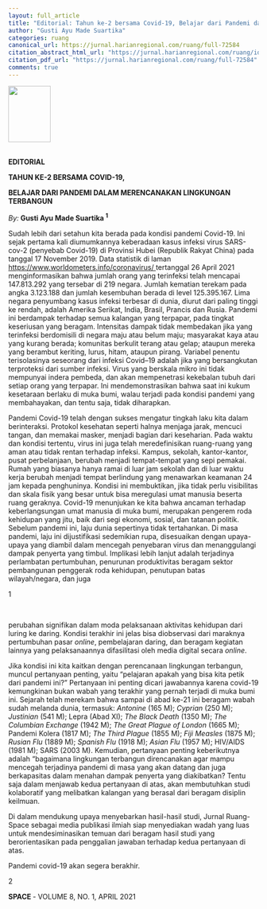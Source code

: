 ```yaml
---
layout: full_article
title: "Editorial: Tahun ke-2 bersama Covid-19, Belajar dari Pandemi dalam Merencanakan Lingkungan Terbangun"
author: "Gusti Ayu Made Suartika"
categories: ruang
canonical_url: https://jurnal.harianregional.com/ruang/full-72584 
citation_abstract_html_url: "https://jurnal.harianregional.com/ruang/id-72584"
citation_pdf_url: "https://jurnal.harianregional.com/ruang/full-72584"  
comments: true
---
```


<div><img src="https://jurnal.harianregional.com/media/72584-1.jpg" alt="" style="width:64pt;height:85pt;">
</div><br clear="all">
<p><span class="font3" style="font-weight:bold;">EDITORIAL</span></p>
<p><span class="font3" style="font-weight:bold;">TAHUN KE-2 BERSAMA COVID-19,</span></p>
<p><span class="font3" style="font-weight:bold;">BELAJAR DARI PANDEMI DALAM MERENCANAKAN LINGKUNGAN TERBANGUN</span></p>
<p><span class="font2" style="font-style:italic;">By:</span><span class="font2" style="font-weight:bold;"> Gusti Ayu Made Suartika <sup>1</sup></span></p>
<p><span class="font4">Sudah lebih dari setahun kita berada pada kondisi pandemi Covid-19. Ini sejak pertama kali diumumkannya keberadaan kasus infeksi virus SARS-cov-2 (penyebab Covid-19) di Provinsi Hubei (Republik Rakyat China) pada tanggal 17 November 2019. Data statistik di laman</span><a href="https://www.worldometers.info/coronavirus/"><span class="font4"> </span><span class="font4" style="text-decoration:underline;">https://www.worldometers.info/coronavirus/</span><span class="font4"> </span></a><span class="font4">tertanggal 26 April 2021 menginformasikan bahwa jumlah orang yang terinfeksi telah mencapai 147.813.292 yang tersebar di 219 negara. Jumlah kematian terekam pada angka 3.123.188 dan jumlah kesembuhan berada di level 125.395.167. Lima negara penyumbang kasus infeksi terbesar di dunia, diurut dari paling tinggi ke rendah, adalah Amerika Serikat, India, Brasil, Prancis dan Rusia. Pandemi ini berdampak terhadap semua kalangan yang terpapar, pada tingkat keseriusan yang beragam. Intensitas dampak tidak membedakan jika yang terinfeksi berdomisili di negara maju atau belum maju; masyarakat kaya atau yang kurang berada; komunitas berkulit terang atau gelap; ataupun mereka yang berambut keriting, lurus, hitam, ataupun pirang. Variabel penentu terisolasinya seseorang dari infeksi Covid–19 adalah jika yang bersangkutan terproteksi dari sumber infeksi. Virus yang berskala mikro ini tidak mempunyai indera pembeda, dan akan mempenetrasi kekebalan tubuh dari setiap orang yang terpapar. Ini mendemonstrasikan bahwa saat ini kukum kesetaraan berlaku di muka bumi, walau terjadi pada kondisi pandemi yang membahayakan, dan tentu saja, tidak diharapkan.</span></p>
<p><span class="font4">Pandemi Covid-19 telah dengan sukses mengatur tingkah laku kita dalam berinteraksi. Protokol kesehatan seperti halnya menjaga jarak, mencuci tangan, dan memakai masker, menjadi bagian dari keseharian. Pada waktu dan kondisi tertentu, virus ini juga telah meredefinisikan ruang-ruang yang aman atau tidak rentan terhadap infeksi. Kampus, sekolah, kantor-kantor, pusat perbelanjaan, berubah menjadi tempat-tempat yang sepi pemakai. Rumah yang biasanya hanya ramai di luar jam sekolah dan di luar waktu kerja berubah menjadi tempat berlindung yang menawarkan keamanan 24 jam kepada penghuninya. Kondisi ini membuktikan, jika tidak perlu visibilitas dan skala fisik yang besar untuk bisa meregulasi umat manusia beserta ruang geraknya. Covid-19 menunjukan ke kita bahwa ancaman terhadap keberlangsungan umat manusia di muka bumi, merupakan pengerem roda kehidupan yang jitu, baik dari segi ekonomi, sosial, dan tatanan politik. Sebelum pandemi ini, laju dunia sepertinya tidak tertahankan. Di masa pandemi, laju ini dijustifikasi sedemikian rupa, disesuaikan dengan upaya-upaya yang diambil dalam mencegah penyebaran virus dan menanggulangi dampak penyerta yang timbul. Implikasi lebih lanjut adalah terjadinya perlambatan pertumbuhan, penurunan produktivitas beragam sektor pembangunan penggerak roda kehidupan, penutupan batas wilayah/negara, dan juga</span></p>
<div>
<p><span class="font0">1</span></p>
</div><br clear="all">
<p><span class="font4">perubahan signifikan dalam moda pelaksanaan aktivitas kehidupan dari luring ke daring. Kondisi terakhir ini jelas bisa diobservasi dari maraknya pertumbuhan pasar </span><span class="font4" style="font-style:italic;">online</span><span class="font4">, pembelajaran daring, dan beragam kegiatan lainnya yang pelaksanaannya difasilitasi oleh media digital secara </span><span class="font4" style="font-style:italic;">online</span><span class="font4">.</span></p>
<p><span class="font4">Jika kondisi ini kita kaitkan dengan perencanaan lingkungan terbangun, muncul pertanyaan penting, yaitu “pelajaran apakah yang bisa kita petik dari pandemi ini?” Pertanyaan ini penting dicari jawabannya karena covid-19 kemungkinan bukan wabah yang terakhir yang pernah terjadi di muka bumi ini. Sejarah telah merekam bahwa sampai di abad ke-21 ini beragam wabah sudah melanda dunia, termasuk: </span><span class="font4" style="font-style:italic;">Antonine</span><span class="font4"> (165 M); </span><span class="font4" style="font-style:italic;">Cyprian</span><span class="font4"> (250 M); </span><span class="font4" style="font-style:italic;">Justinian</span><span class="font4"> (541 M); Lepra (Abad XI); </span><span class="font4" style="font-style:italic;">The Black Death</span><span class="font4"> (1350 M); </span><span class="font4" style="font-style:italic;">The Columbian Exchange </span><span class="font4">(1942 M); </span><span class="font4" style="font-style:italic;">The Great Plague of London</span><span class="font4"> (1665 M); Pandemi Kolera (1817 M); </span><span class="font4" style="font-style:italic;">The Third Plague</span><span class="font4"> (1855 M); </span><span class="font4" style="font-style:italic;">Fiji Measles</span><span class="font4"> (1875 M); </span><span class="font4" style="font-style:italic;">Rusian Flu</span><span class="font4"> (1889 M); </span><span class="font4" style="font-style:italic;">Spanish Flu</span><span class="font4"> (1918 M); </span><span class="font4" style="font-style:italic;">Asian Flu</span><span class="font4"> (1957 M); HIV/AIDS (1981 M); SARS (2003 M). Kemudian, pertanyaan penting keberikutnya adalah “bagaimana lingkungan terbangun direncanakan agar mampu mencegah terjadinya pandemi di masa yang akan datang dan juga berkapasitas dalam menahan dampak penyerta yang diakibatkan? Tentu saja dalam menjawab kedua pertanyaan di atas, akan membutuhkan studi kolaboratif yang melibatkan kalangan yang berasal dari beragam disiplin keilmuan.</span></p>
<p><span class="font4">Di dalam mendukung upaya menyebarkan hasil-hasil studi, Jurnal Ruang-Space sebagai media publikasi ilmiah siap menyediakan wadah yang luas untuk mendesiminasikan temuan dari beragam hasil studi yang berorientasikan pada penggalian jawaban terhadap kedua pertanyaan di atas.</span></p>
<p><span class="font4">Pandemi covid-19 akan segera berakhir.</span></p>
<p><span class="font1">2</span></p>
<p><span class="font1" style="font-weight:bold;">SPACE </span><span class="font1">- VOLUME 8, NO. 1, APRIL 2021</span></p>